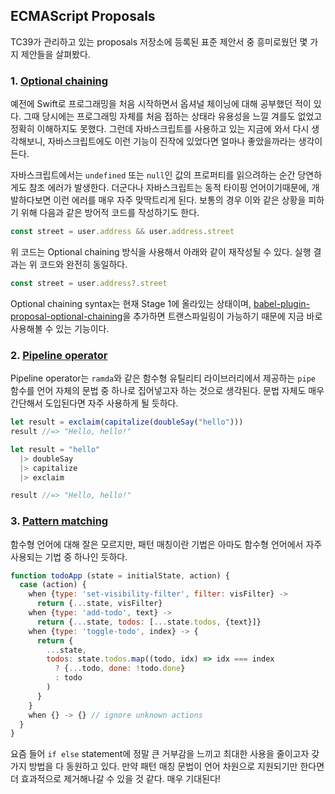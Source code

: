 ## ECMAScript Proposals

TC39가 관리하고 있는 proposals 저장소에 등록된 표준 제안서 중 흥미로웠던 몇 가지 제안들을 살펴봤다.

### 1. [Optional chaining](https://github.com/tc39/proposal-optional-chaining)

예전에 Swift로 프로그래밍을 처음 시작하면서 옵셔널 체이닝에 대해 공부했던 적이 있다. 그때 당시에는 프로그래밍 자체를 처음 접하는 상태라 유용성을 느낄 겨를도 없었고 정확히 이해하지도 못했다. 그런데 자바스크립트를 사용하고 있는 지금에 와서 다시 생각해보니, 자바스크립트에도 이런 기능이 진작에 있었다면 얼마나 좋았을까라는 생각이 든다.

자바스크립트에서는 `undefined` 또는 `null`인 값의 프로퍼티를 읽으려하는 순간 당연하게도 참조 에러가 발생한다. 더군다나 자바스크립트는 동적 타이핑 언어이기때문에, 개발하다보면 이런 에러를 매우 자주 맞딱트리게 된다. 보통의 경우 이와 같은 상황을 피하기 위해 다음과 같은 방어적 코드를 작성하기도 한다.

```javascript
const street = user.address && user.address.street
```

위 코드는 Optional chaining 방식을 사용해서 아래와 같이 재작성될 수 있다. 실행 결과는 위 코드와 완전히 동일하다.

```javascript
const street = user.address?.street
```

Optional chaining syntax는 현재 Stage 1에 올라있는 상태이며, [babel-plugin-proposal-optional-chaining](https://github.com/babel/babel/tree/master/packages/babel-plugin-proposal-optional-chaining)을 추가하면 트랜스파일링이 가능하기 때문에 지금 바로 사용해볼 수 있는 기능이다. 

### 2. [Pipeline operator](https://github.com/tc39/proposal-pipeline-operator)

Pipeline operator는 `ramda`와 같은 함수형 유틸리티 라이브러리에서 제공하는 `pipe` 함수를 언어 자체의 문법 중 하나로 집어넣고자 하는 것으로 생각된다. 문법 자체도 매우 간단해서 도입된다면 자주 사용하게 될 듯하다.

```javascript
let result = exclaim(capitalize(doubleSay("hello")))
result //=> "Hello, hello!"

let result = "hello"
  |> doubleSay
  |> capitalize
  |> exclaim

result //=> "Hello, hello!"
```

### 3. [Pattern matching](https://github.com/tc39/proposal-pattern-matching)

함수형 언어에 대해 잘은 모르지만, 패턴 매칭이란 기법은 아마도 함수형 언어에서 자주 사용되는 기법 중 하나인 듯하다.

```javascript
function todoApp (state = initialState, action) {
  case (action) {
    when {type: 'set-visibility-filter', filter: visFilter} ->
      return {...state, visFilter}
    when {type: 'add-todo', text} ->
      return {...state, todos: [...state.todos, {text}]}
    when {type: 'toggle-todo', index} -> {
      return {
        ...state,
        todos: state.todos.map((todo, idx) => idx === index
          ? {...todo, done: !todo.done}
          : todo
        )
      }
    }
    when {} -> {} // ignore unknown actions
  }
}
```

요즘 들어 `if else` statement에 정말 큰 거부감을 느끼고 최대한 사용을 줄이고자 갖가지 방법을 다 동원하고 있다. 만약 패턴 매칭 문법이 언어 차원으로 지원되기만 한다면 더 효과적으로 제거해나갈 수 있을 것 같다. 매우 기대된다!
